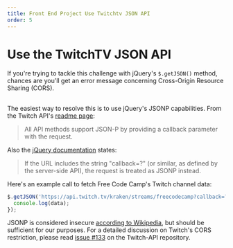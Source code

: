 ```yaml
---
title: Front End Project Use Twitchtv JSON API
order: 5
---
```

# Use the TwitchTV JSON API

If you're trying to tackle this challenge with jQuery's `$.getJSON()` method, chances are you'll get an error message concerning Cross-Origin Resource Sharing (CORS).

##  

The easiest way to resolve this is to use jQuery's JSONP capabilities. From the Twitch API's [readme page](https://github.com/justintv/Twitch-API#json-p):

> All API methods support JSON-P by providing a callback parameter with the request.

Also the [jQuery documentation](http://api.jquery.com/jQuery.getJSON/) states:

> If the URL includes the string "callback=?" (or similar, as defined by the server-side API), the request is treated as JSONP instead.

Here's an example call to fetch Free Code Camp's Twitch channel data:

```javascript
$.getJSON('https://api.twitch.tv/kraken/streams/freecodecamp?callback=?', function(data) {
  console.log(data);
});
```

JSONP is considered insecure [according to Wikipedia](https://en.wikipedia.org/wiki/Cross-origin_resource_sharing#CORS_vs_JSONP), but should be sufficient for our purposes. For a detailed discussion on Twitch's CORS restriction, please read [issue #133](https://github.com/justintv/Twitch-API/issues/133) on the Twitch-API repository.
